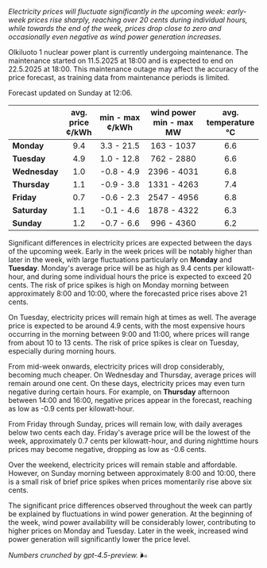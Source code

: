 *Electricity prices will fluctuate significantly in the upcoming week: early-week prices rise sharply, reaching over 20 cents during individual hours, while towards the end of the week, prices drop close to zero and occasionally even negative as wind power generation increases.*

Olkiluoto 1 nuclear power plant is currently undergoing maintenance. The maintenance started on 11.5.2025 at 18:00 and is expected to end on 22.5.2025 at 18:00. This maintenance outage may affect the accuracy of the price forecast, as training data from maintenance periods is limited.

Forecast updated on Sunday at 12:06.

|             | avg.<br>price<br>¢/kWh | min - max<br>¢/kWh | wind power<br>min - max<br>MW | avg.<br>temperature<br>°C |
|:------------|:----------------------:|:------------------:|:-----------------------------:|:-------------------------:|
| **Monday**      |          9.4           |     3.3 - 21.5     |          163 - 1037          |            6.6            |
| **Tuesday**     |          4.9           |     1.0 - 12.8     |          762 - 2880          |            6.6            |
| **Wednesday**   |          1.0           |    -0.8 - 4.9      |         2396 - 4031          |            6.8            |
| **Thursday**    |          1.1           |    -0.9 - 3.8      |         1331 - 4263          |            7.4            |
| **Friday**      |          0.7           |    -0.6 - 2.3      |         2547 - 4956          |            6.8            |
| **Saturday**    |          1.1           |    -0.1 - 4.6      |         1878 - 4322          |            6.3            |
| **Sunday**      |          1.2           |    -0.7 - 6.6      |          996 - 4360          |            6.2            |

Significant differences in electricity prices are expected between the days of the upcoming week. Early in the week prices will be notably higher than later in the week, with large fluctuations particularly on **Monday** and **Tuesday**. Monday's average price will be as high as 9.4 cents per kilowatt-hour, and during some individual hours the price is expected to exceed 20 cents. The risk of price spikes is high on Monday morning between approximately 8:00 and 10:00, where the forecasted price rises above 21 cents.

On Tuesday, electricity prices will remain high at times as well. The average price is expected to be around 4.9 cents, with the most expensive hours occurring in the morning between 9:00 and 11:00, where prices will range from about 10 to 13 cents. The risk of price spikes is clear on Tuesday, especially during morning hours.

From mid-week onwards, electricity prices will drop considerably, becoming much cheaper. On Wednesday and Thursday, average prices will remain around one cent. On these days, electricity prices may even turn negative during certain hours. For example, on **Thursday** afternoon between 14:00 and 16:00, negative prices appear in the forecast, reaching as low as -0.9 cents per kilowatt-hour.

From Friday through Sunday, prices will remain low, with daily averages below two cents each day. Friday's average price will be the lowest of the week, approximately 0.7 cents per kilowatt-hour, and during nighttime hours prices may become negative, dropping as low as -0.6 cents.

Over the weekend, electricity prices will remain stable and affordable. However, on Sunday morning between approximately 8:00 and 10:00, there is a small risk of brief price spikes when prices momentarily rise above six cents.

The significant price differences observed throughout the week can partly be explained by fluctuations in wind power generation. At the beginning of the week, wind power availability will be considerably lower, contributing to higher prices on Monday and Tuesday. Later in the week, increased wind power generation will significantly lower the price level.

*Numbers crunched by gpt-4.5-preview.* 🌬️
